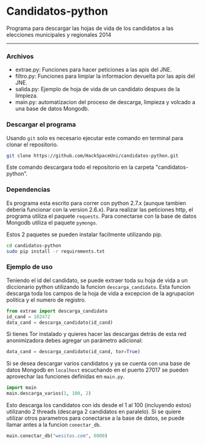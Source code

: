 Candidatos-python
=================
Programa para descargar las hojas de vida de los candidatos a las elecciones municipales y regionales 2014

***

### Archivos

* extrae.py: Funciones para hacer peticiones a las apis del JNE.
* filtro.py: Funciones para limpiar la informacion devuelta por las apis del JNE.
* salida.py: Ejemplo de hoja de vida de un candidato despues de la limpieza.
* main.py: automatizacion del proceso de descarga, limpieza y volcado a una base de datos Mongodb.

### Descargar el programa

Usando `git` solo es necesario ejecutar este comando en terminal para clonar el repositorio.
```bash
git clone https://github.com/HackSpaceUni/candidatos-python.git
```
Este comando descargara todo el repositorio en la carpeta "candidatos-python".

### Dependencias

Es programa esta escrito para correr con python 2.7.x (aunque tambien deberia funcionar con la version 2.6.x). Para realizar las peticiones http, el programa utiliza el paquete `requests`. Para conectarse con la base de datos Mongodb utiliza el paquete `pymongo`.

Estos 2 paquetes se pueden instalar facilmente utilizando pip.
```bash
cd candidatos-python
sudo pip install -r requirements.txt
```

### Ejemplo de uso

Teniendo el id del candidato, se puede extraer toda su hoja de vida a un diccionario python utilizando la funcion `descarga_candidato`. Esta funcion descarga toda los campos de la hoja de vida a excepcion de la agrupacion politica y el numero de registro.
```python
from extrae import descarga_candidato
id_cand = 102472
data_cand = descarga_candidato(id_cand)
```

Si tienes Tor instalado y quieres hacer las descargas detrás de esta red
anonimizadora debes agregar un parámetro adicional:

```python
data_cand = descarga_candidato(id_cand, tor=True)
```

Si se desea descargar varios candidatos y ya se cuenta con una base de datos Mongodb en `localhost` escuchando en el puerto 27017 se pueden aprovechar las funciones definidas en `main.py`.
```python
import main
main.descarga_varios(1, 100, 2)
```
Esto descarga los candidatos con ids desde el 1 al 100 (incluyendo estos) utilizando 2 threads (descarga 2 candidatos en paralelo). Si se quiere utilizar otros parametros para conectarse a la base de datos, se puede llamar antes a la funcion `conectar_db`.
```python
main.conectar_db("wesitos.com", 6000)
```
